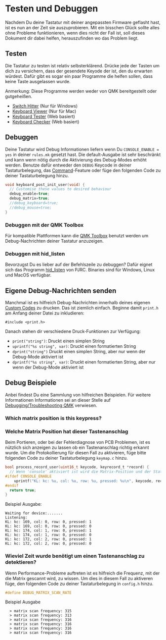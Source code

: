 # Testen und Debuggen

Nachdem Du deine Tastatur mit deiner angepassten Firmware geflasht hast, ist es nun an der Zeit sie auszuprobieren. Mit ein bisschen Glück sollte alles ohne Probleme funktionieren, wenn dies nicht der Fall ist, soll dieses Dokument dir dabei helfen, herauszufinden wo das Problem liegt.

## Testen

Die Tastatur zu testen ist relativ selbsterklärend. Drücke jede der Tasten um dich zu versichern, dass der gesendete Keyode der ist, den du erwarten würdest. Dafür gibt es sogar ein paar Programme die helfen sollen, dass keine Taste ausgelassen wurde.

Anmerkung: Diese Programme werden weder von QMK bereitgestellt oder gutgeheißen.

* [Switch Hitter](https://elitekeyboards.com/switchhitter.php) (Nur für Windows)
* [Keyboard Viewer](https://www.imore.com/how-use-keyboard-viewer-your-mac) (Nur für Mac)
* [Keyboard Tester](http://www.keyboardtester.com) (Web basiert)
* [Keyboard Checker](http://keyboardchecker.com) (Web basiert)

## Debuggen

Deine Tastatur wird Debug Informationen liefern wenn Du `CONSOLE_ENABLE = yes` in deiner `rules.mk` gesetzt hast. Die default-Ausgabe ist sehr beschränkt und kann wenn nötig durch die Aktivierung des Debug-Modes erhöht werden. Benutze dafür entweder den `DEBUG` Keycode in deiner Tastaturbelegung, das [Command](de/feature_command.md)-Feature oder füge den folgenden Code zu deiner Tastaturbelegung hinzu.

```c
void keyboard_post_init_user(void) {
  // Customise these values to desired behaviour
  debug_enable=true;
  debug_matrix=true;
  //debug_keyboard=true;
  //debug_mouse=true;
}
```

### Debuggen mit der QMK Toolbox

Für kompatible Plattformen kann die [QMK Toolbox](https://github.com/qmk/qmk_toolbox) benutzt werden um Debug-Nachrichten deiner Tastatur anzuzeigen.

### Debuggen mit hid_listen

Bevorzugst Du es lieber auf der Befehlszeile zu debuggen? Dafür eignet sich das Programm [hid_listen](https://www.pjrc.com/teensy/hid_listen.html) von PJRC. Binaries sind für Windows, Linux und MacOS verfügbar.

<!-- FIXME: Describe the debugging messages here. -->

## Eigene Debug-Nachrichten senden

Manchmal ist es hilfreich Debug-Nachrichten innerhalb deines eigenen [Custom Codes](de/custom_quantum_functions.md) zu drucken. Das ist ziemlich einfach. Beginne damit `print.h` am Anfang deiner Datei zu inkludieren:

    #include <print.h>

Danach stehen dir verschiedene Druck-Funktionen zur Verfügung:

* `print("string")`: Druckt einen simplen String
* `uprintf("%s string", var)`: Druckt einen formatierten String
* `dprint("string")` Druckt einen simplen String, aber nur wenn der Debug-Mode aktiviert ist
* `dprintf("%s string", var)`: Druckt einen formatierten String, aber nur wenn der Debug-Mode aktiviert ist

## Debug Beispiele

Anbei findest Du eine Sammlung von hilfreichen Beispielen. Für weitere Informationen Informationen sei an dieser Stelle auf [Debugging/Troubleshooting QMK](de/faq_debug.md) verwiesen.

### Which matrix position is this keypress?
### Welche Matrix Position hat dieser Tastenanschlag

Beim Portieren, oder bei der Fehlerdiagnose von PCB Problemen, ist es nützlich sich anzeigen zu lassen ob ein Tastenanschlag richtig erkannt wurde. Um die Protokollierung für diesen Fall zu aktivieren, füge bitte folgenden Code zu deiner Tastaturbelegung `keymap.c` hinzu.

```c
bool process_record_user(uint16_t keycode, keyrecord_t *record) {
  // Wenn 'console' aktiviert ist wird die Matrix-Position und der Status jedes Tastenanschlags ausgegeben 
#ifdef CONSOLE_ENABLE
    uprintf("KL: kc: %u, col: %u, row: %u, pressed: %u\n", keycode, record->event.key.col, record->event.key.row, record->event.pressed);
#endif 
  return true;
}
```

Beispiel Ausgabe:
```text
Waiting for device:.......
Listening:
KL: kc: 169, col: 0, row: 0, pressed: 1
KL: kc: 169, col: 0, row: 0, pressed: 0
KL: kc: 174, col: 1, row: 0, pressed: 1
KL: kc: 174, col: 1, row: 0, pressed: 0
KL: kc: 172, col: 2, row: 0, pressed: 1
KL: kc: 172, col: 2, row: 0, pressed: 0
```

### Wieviel Zeit wurde benötigt um einen Tastenanschlag zu detektieren?

Wenn Performance-Probleme auftreten ist es hilfreich die Frequenz, mit der die Matrix gescannt wird, zu wissen. Um dies in diesem Fall zu aktiveren füge, den folgenden Code zu deiner Tastaturbelegung in `config.h` hinzu.

```c
#define DEBUG_MATRIX_SCAN_RATE
```

Beispiel Ausgabe
```text
  > matrix scan frequency: 315
  > matrix scan frequency: 313
  > matrix scan frequency: 316
  > matrix scan frequency: 316
  > matrix scan frequency: 316
  > matrix scan frequency: 316
```
